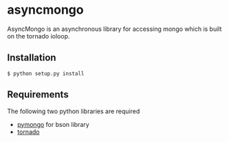 asyncmongo
==========

AsyncMongo is an asynchronous library for accessing mongo 
which is built on the tornado ioloop.

Installation
------------

	$ python setup.py install

Requirements
------------
The following two python libraries are required

* [pymongo](http://github.com/mongodb/mongo-python-driver) for bson library
* [tornado](http://github.com/facebook/tornado)

